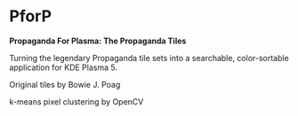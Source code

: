 # PforP
**Propaganda For Plasma: The Propaganda Tiles**

Turning the legendary Propaganda tile sets into a searchable, color-sortable application for KDE Plasma 5.

Original tiles by Bowie J. Poag

k-means pixel clustering by OpenCV


